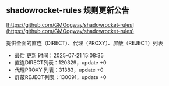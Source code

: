 ## shadowrocket-rules 规则更新公告

[https://github.com/GMOogway/shadowrocket-rules](https://github.com/GMOogway/shadowrocket-rules)

提供全面的直连（DIRECT）、代理（PROXY）、屏蔽（REJECT）列表
- 最后 更新 时间：2025-07-21 15:08:35
- 直连DIRECT列表：120329，update +0
- 代理PROXY 列表：31383，update +0
- 屏蔽REJECT列表：130091，update +0